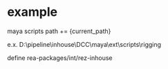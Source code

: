 # example

maya scripts path += {current_path}

e.x.
D:\pipeline\inhouse\DCC\maya\ext\scripts\rigging

define rea-packages/int/rez-inhouse